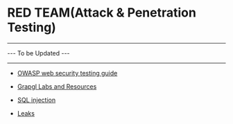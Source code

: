 # RED TEAM(Attack & Penetration Testing)

-------------

--- To be Updated ---

-------------

- [OWASP web security testing guide](https://owasp.org/www-project-web-security-testing-guide/stable/)

- [Grapgl Labs and Resources](graphql.md)

- [SQL injection](sqli.md)

- [Leaks](leakix.net/)
